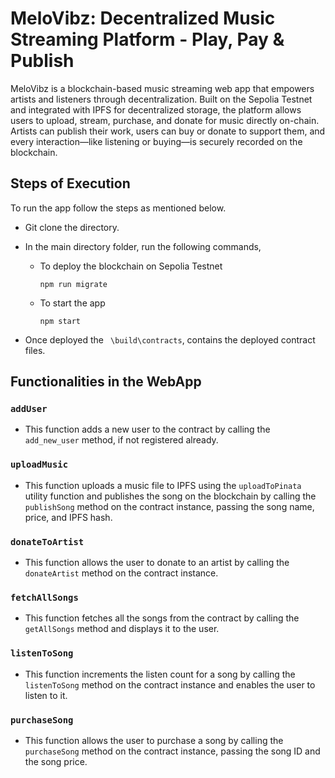 # MeloVibz: Decentralized Music Streaming Platform - Play, Pay & Publish

MeloVibz is a blockchain-based music streaming web app that empowers artists and listeners through decentralization. Built on the Sepolia Testnet and integrated with IPFS for decentralized storage, the platform allows users to upload, stream, purchase, and donate for music directly on-chain. Artists can publish their work, users can buy or donate to support them, and every interaction—like listening or buying—is securely recorded on the blockchain.

## Steps of Execution 

To run the app follow the steps as mentioned below.

- Git clone the directory.

- In the main directory folder, run the following commands,
    - To deploy the blockchain on Sepolia Testnet
        ```
        npm run migrate 
        ```
    - To start the app
        ```
        npm start
        ```
- Once deployed the ``` \build\contracts```, contains the deployed contract files.


## Functionalities in the WebApp

### `addUser`
- This function adds a new user to the contract by calling the `add_new_user` method, if not registered already.

### `uploadMusic`
- This function uploads a music file to IPFS using the `uploadToPinata` utility function and  publishes the song on the blockchain by calling the `publishSong` method on the contract instance, passing the song name, price, and IPFS hash.

### `donateToArtist`
- This function allows the user to donate to an artist by calling the `donateArtist` method on the contract instance.

### `fetchAllSongs`
- This function fetches all the songs from the contract by calling the `getAllSongs` method and displays it to the user.

### `listenToSong`
- This function increments the listen count for a song by calling the `listenToSong` method on the contract instance and enables the user to listen to it.

### `purchaseSong`
- This function allows the user to purchase a song by calling the `purchaseSong` method on the contract instance, passing the song ID and the song price.
